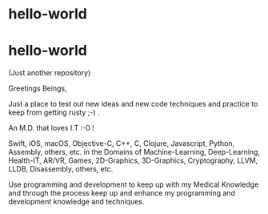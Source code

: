 # hello-world

hello-world
===========

(Just another repository)

Greetings Beings,

Just a place to test out new ideas and new code techniques and practice to keep from getting rusty ;-) .

An M.D. that loves I.T :-0 !

Swift, iOS, macOS, Objective-C, C++, C, Clojure, Javascript, Python, Assembly, others, etc. in the Domains of Machine-Learning, Deep-Learning, Health-IT, AR/VR, Games, 2D-Graphics, 3D-Graphics, Cryptography, LLVM, LLDB, Disassembly, others, etc.

Use programming and development to keep up with my Medical Knowledge and through the process keep up and enhance my programming and development knowledge and techniques.

